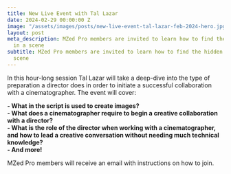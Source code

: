 ```yaml
---
title: New Live Event with Tal Lazar
date: 2024-02-29 00:00:00 Z
image: "/assets/images/posts/new-live-event-tal-lazar-feb-2024-hero.jpg"
layout: post
meta_description: MZed Pro members are invited to learn how to find the hidden truth
  in a scene
subtitle: MZed Pro members are invited to learn how to find the hidden truth in a
  scene
---
```


In this hour-long session Tal Lazar will take a deep-dive into the type of preparation a director does in order to initiate a successful collaboration with a cinematographer. The event will cover:

**\- What in the script is used to create images?  
\- What does a cinematographer require to begin a creative collaboration with a director?  
\- What is the role of the director when working with a cinematographer, and how to lead a creative conversation without needing much technical knowledge?  
\- And more!**  
 

MZed Pro members will receive an email with instructions on how to join.